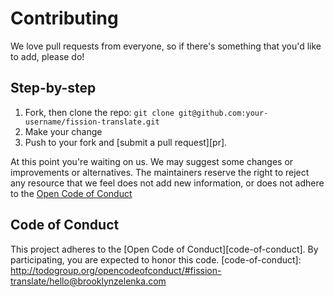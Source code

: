 # Contributing

We love pull requests from everyone, so if there's something that you'd like to add, please do!

## Step-by-step

1. Fork, then clone the repo: `git clone git@github.com:your-username/fission-translate.git`
2. Make your change
3. Push to your fork and [submit a pull request][pr].

At this point you're waiting on us. We may suggest some changes or improvements or alternatives. The maintainers reserve the right to reject any resource that we feel does not add new information, or does not adhere to the [Open Code of Conduct](http://todogroup.org/opencodeofconduct/#fission-translate/hello@brooklynzelenka.com)

## Code of Conduct
This project adheres to the [Open Code of Conduct][code-of-conduct]. By participating, you are expected to honor this code.
[code-of-conduct]: http://todogroup.org/opencodeofconduct/#fission-translate/hello@brooklynzelenka.com
